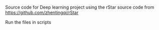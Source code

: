 Source code for Deep learning project using the rStar source code from https://github.com/zhentingqi/rStar

Run the files in scripts
